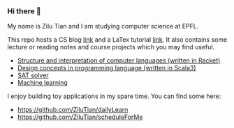 ### Hi there 👋

My name is Zilu Tian and I am studying computer science at EPFL. 

This repo hosts a CS blog [link](https://zilutian.github.io/csblog/) and a LaTex tutorial [link](https://zilutian.github.io/latex-tutorial-chinese/). It also contains some lecture or reading notes and course projects which you may find useful.
- [Structure and interpretation of computer languages (written in Racket)](https://github.com/ZiluTian/sicp_notes)
- [Design concepts in programming language (written in Scala3)](https://github.com/ZiluTian/DesignConceptsInPL)
- [SAT solver](https://github.com/ZiluTian/FormalVerification/tree/master/zamsat)
- [Machine learning](https://github.com/ZiluTian/ml_projects)

I enjoy building toy applications in my spare time. You can find some here:
- https://github.com/ZiluTian/dailyLearn
- https://github.com/ZiluTian/scheduleForMe
